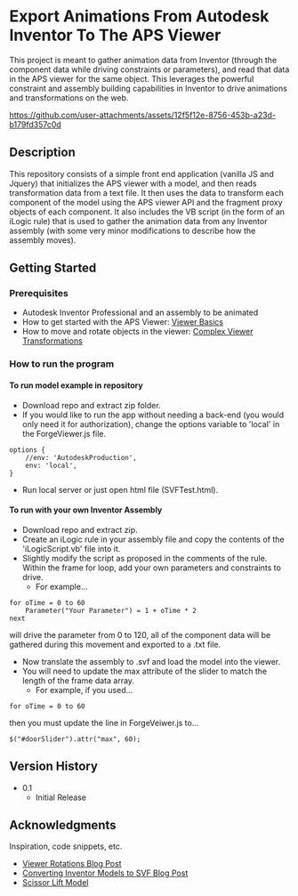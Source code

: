 # Export Animations From Autodesk Inventor To The APS Viewer

This project is meant to gather animation data from Inventor (through the component data while driving constraints or parameters), and read that data in the APS viewer for the same object. 
This leverages the powerful constraint and assembly building capabilities in Inventor to drive animations and transformations on the web.



https://github.com/user-attachments/assets/12f5f12e-8756-453b-a23d-b179fd357c0d



## Description

This repository consists of a simple front end application (vanilla JS and Jquery) that initializes the APS viewer with a model, and then reads transformation data from a text file.
It then uses the data to transform each component of the model using the APS viewer API and the fragment proxy objects of each component. It also includes the VB script (in the form of an iLogic rule)
that is used to gather the animation data from any Inventor assembly (with some very minor modifications to describe how the assembly moves).

## Getting Started

### Prerequisites

* Autodesk Inventor Professional and an assembly to be animated
* How to get started with the APS Viewer: [Viewer Basics](https://aps.autodesk.com/en/docs/viewer/v7/developers_guide/viewer_basics/)
* How to move and rotate objects in the viewer: [Complex Viewer Transformations](https://aps.autodesk.com/blog/know-how-complex-component-transformations-viewer-part-1-basics)



### How to run the program
#### To run model example in repository
* Download repo and extract zip folder.
* If you would like to run the app without needing a back-end (you would only need it for authorization), change the options variable to 'local' in the ForgeViewer.js file.
```
options {
    //env: 'AutodeskProduction',
    env: 'local',
}
```
* Run local server or just open html file (SVFTest.html).
#### To run with your own Inventor Assembly
* Download repo and extract zip.
* Create an iLogic rule in your assembly file and copy the contents of the 'iLogicScript.vb' file into it.
* Slightly modify the script as proposed in the comments of the rule. Within the frame for loop, add your own parameters and constraints to drive.
    * For example...
```
for oTime = 0 to 60
    Parameter("Your Parameter") = 1 + oTime * 2
next
```
will drive the parameter from 0 to 120, all of the component data will be gathered during this movement and exported to a .txt file.
* Now translate the assembly to .svf and load the model into the viewer. 
* You will need to update the max attribute of the slider to match the length of the frame data array. 
    * For example, if you used...
```
for oTime = 0 to 60
```
then you must update the line in ForgeVeiwer.js to...
```
$("#doorSlider").attr("max", 60);
```


## Version History

* 0.1
    * Initial Release

## Acknowledgments

Inspiration, code snippets, etc.
* [Viewer Rotations Blog Post](https://aps.autodesk.com/cloud_and_mobile/2016/07/rotate-component-control-for-the-viewer.html)
* [Converting Inventor Models to SVF Blog Post](https://aps.autodesk.com/blog/speed-viewable-generation-when-using-design-automation-inventor)
* [Scissor Lift Model](https://grabcad.com/library/vehicle-scissor-jack-1)
